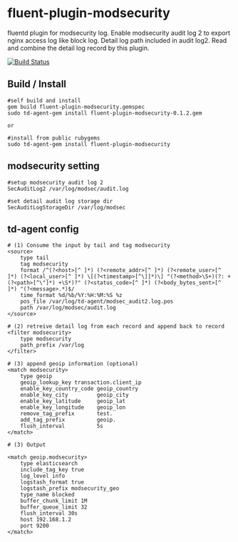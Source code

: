 # fluent-plugin-modsecurity
fluentd plugin for modsecurity log. Enable modsecurity audit log 2 to export nginx access log like block log. Detail log path included in audit log2. Read and combine the detail log record by this plugin.

[![Build Status](https://travis-ci.org/kaija/fluent-plugin-modsecurity.svg?branch=master)](https://travis-ci.org/kaija/fluent-plugin-modsecurity)


## Build / Install


```
#self build and install
gem build fluent-plugin-modsecurity.gemspec
sudo td-agent-gem install fluent-plugin-modsecurity-0.1.2.gem

or

#install from public rubygems
sudo td-agent-gem install fluent-plugin-modsecurity

```


## modsecurity setting

```
#setup modsecurity audit log 2
SecAuditLog2 /var/log/modsec/audit.log

#set detail audit log storage dir
SecAuditLogStorageDir /var/log/modsec

```


## td-agent config


```
# (1) Consume the input by tail and tag modsecurity
<source>
    type tail
    tag modsecurity
    format /^(?<host>[^ ]*) (?<remote_addr>[^ ]*) (?<remote_user>[^ ]*) (?<local_user>[^ ]*) \[(?<timestamp>[^\]]*)\] "(?<method>\S+)(?: +(?<path>[^\"]*) +\S*)?" (?<status_code>[^ ]*) (?<body_bytes_sent>[^ ]*) "(?<message>.*)$/
    time_format %d/%b/%Y:%H:%M:%S %z
    pos_file /var/log/td-agent/modsec_audit2.log.pos
    path /var/log/modsec/audit.log
</source>

# (2) retreive detail log from each record and append back to record
<filter modsecurity>
    type modsecurity
    path_prefix /var/log
</filter>

# (3) append geoip information (optional)
<match modsecurity>
    type geoip
    geoip_lookup_key transaction.client_ip
    enable_key_country_code geoip_country
    enable_key_city         geoip_city
    enable_key_latitude     geoip_lat
    enable_key_longitude    geoip_lon
    remove_tag_prefix       test.
    add_tag_prefix          geoip.
    flush_interval          5s
</match>

# (3) Output

<match geoip.modsecurity>
    type elasticsearch
    include_tag_key true
    log_level info
    logstash_format true
    logstash_prefix modsecurity_geo
    type_name blocked
    buffer_chunk_limit 1M
    buffer_queue_limit 32
    flush_interval 30s
    host 192.168.1.2
    port 9200
</match>
```


